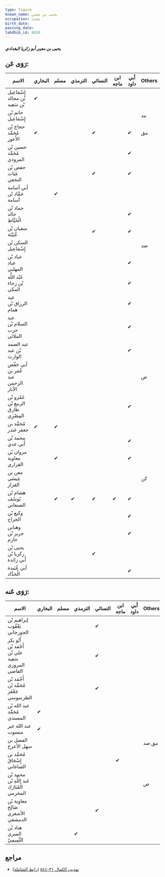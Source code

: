 ```yaml
---
type: figure
known_name: يحيى بن معين
occupation: محدث
birth_date:
passing_date:
tahdhib_id: 6926
---
```

##### يحيى بن معين أبو زكريا البغدادي

## رَوَى عَن:
| الاسم                                | البخاري | مسلم | الترمذي | النسائي | ابن ماجه | أبي داود | Others |
| ------------------------------------ | ------- | ---- | ------- | ------- | -------- | -------- | ------ |
| إِسْمَاعِيل بْن مجالد بْن سَعِيد     | ✔       |      |         |         |          |          |        |
| حاتم بْن إِسْمَاعِيل                 |         |      |         |         |          |          | مد     |
| حجاج بْن مُحَمَّد الأَعور            | ✔       |      |         | ✔       |          | ✔        | مق     |
| حسين بْن مُحَمَّد المروذي            |         |      |         |         |          | ✔        |        |
| حفص بْن غِيَاث النخعي                |         |      |         | ✔       |          | ✔        |        |
| أبي أسامة حَمَّاد بْن أسامة          |         | ✔    |         |         |          |          |        |
| حماد بْن خالد الْخَيَّاط             |         |      |         |         |          | ✔        |        |
| سفيان بْن عُيَيْنَة                  |         |      |         | ✔       |          | ✔        |        |
| السكن بْن إِسْمَاعِيل                |         |      |         |         |          |          | صد     |
| عباد بْن عباد المهلبي                |         |      |         |         |          | ✔        |        |
| عَبْد اللَّه بْن رجاء المكي          |         |      |         |         |          | ✔        |        |
| عبد الرزاق بْن همام                  |         |      |         |         |          | ✔        |        |
| عبد السلام بْن حرب الملائي           |         |      |         |         |          | ✔        |        |
| عبد الصمد بْن عبد الوارث             |         |      |         |         |          | ✔        |        |
| أبي حَفْص عُمَر بن عبد الرحمن الأبار |         |      |         |         |          |          | ص      |
| عَمْرو بْن الربيع بْن طارق المِصْرِي |         |      |         |         |          | ✔        |        |
| مُحَمَّد بن جعفر غندر                | ✔       | ✔    |         |         |          |          |        |
| محمد بْن أَبي عدي                    |         |      |         |         |          | ✔        |        |
| مروان بْن معاوية الفزاري             |         | ✔    |         |         |          | ✔        |        |
| معن بن عِيسَى القزاز                 |         |      |         |         |          |          | كن     |
| هشام بْن يُوسُف الصنعاني             |         | ✔    | ✔       | ✔       | ✔        | ✔        |        |
| وكيع بْن الجراح                      |         |      |         |         |          | ✔        |        |
| وهبابن جرير بْن حازم                 |         |      |         |         |          | ✔        |        |
| يحيى بْن زكريا بْن أَبي زائدة        |         |      |         | ✔       |          |          |        |
| أبي عُبَيدة الْحَدَّاد               |         |      |         |         |          | ✔        |        |
## رَوَى عَنه:
| الاسم                                               | البخاري | مسلم | الترمذي | النسائي | ابن ماجه | أبي داود | Others |
| --------------------------------------------------- | ------- | ---- | ------- | ------- | -------- | -------- | ------ |
| إبراهيم بْن يَعْقُوب الجوزجاني                      |         |      |         | ✔       |          |          |        |
| أَبُو بكر أَحْمَد بْن علي بْن سَعِيد المروزي القاضي |         |      |         | ✔       |          |          |        |
| أَحْمَد بْن مُحَمَّد بْن جَعْفَر الطرسوسي           |         |      |         | ✔       |          |          |        |
| عبد الله بْن مُحَمَّد المسندي                       | ✔       |      |         |         |          |          |        |
| عبد الله غير منسوب                                  | ✔       |      |         |         |          |          |        |
| الفضل بن سهل الأعرج                                 |         |      |         |         |          |          | مق صد  |
| مُحَمَّد بن إِسْحَاقَ الصاغاني                      |         |      |         |         | ✔        |          |        |
| محمد بْن عَبد اللَّهِ بْن الْمُبَارَك المخرمي       |         |      |         |         |          |          | ص      |
| معاوية بْن صَالِح الأشعري الدمشقي                   |         |      |         | ✔       |          |          |        |
| هناد بْن السري التَّمِيمِيّ                         |         |      | ✔       |         |          |          |        |
## مراجع
- [تهذيب الكمال ٣١-٥٤٤](obsidian://open?vault=Tahdhib-al-Kamal&file=Figures/٦٩٢٦-يحيى%20بن%20معين%20أبو%20زكريا%20البغدادي) ([رابط الشاملة](https://shamela.ws/book/3722/17092))